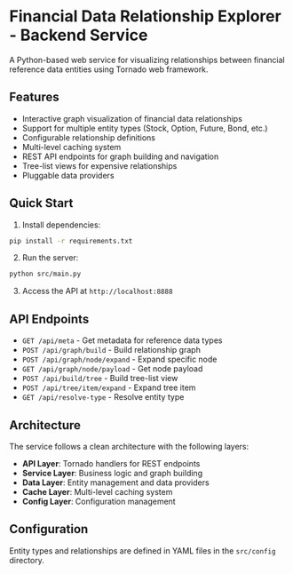 # Financial Data Relationship Explorer - Backend Service

A Python-based web service for visualizing relationships between financial reference data entities using Tornado web framework.

## Features

- Interactive graph visualization of financial data relationships
- Support for multiple entity types (Stock, Option, Future, Bond, etc.)
- Configurable relationship definitions
- Multi-level caching system
- REST API endpoints for graph building and navigation
- Tree-list views for expensive relationships
- Pluggable data providers

## Quick Start

1. Install dependencies:
```bash
pip install -r requirements.txt
```

2. Run the server:
```bash
python src/main.py
```

3. Access the API at `http://localhost:8888`

## API Endpoints

- `GET /api/meta` - Get metadata for reference data types
- `POST /api/graph/build` - Build relationship graph
- `POST /api/graph/node/expand` - Expand specific node
- `GET /api/graph/node/payload` - Get node payload
- `POST /api/build/tree` - Build tree-list view
- `POST /api/tree/item/expand` - Expand tree item
- `GET /api/resolve-type` - Resolve entity type

## Architecture

The service follows a clean architecture with the following layers:
- **API Layer**: Tornado handlers for REST endpoints
- **Service Layer**: Business logic and graph building
- **Data Layer**: Entity management and data providers
- **Cache Layer**: Multi-level caching system
- **Config Layer**: Configuration management

## Configuration

Entity types and relationships are defined in YAML files in the `src/config` directory.
